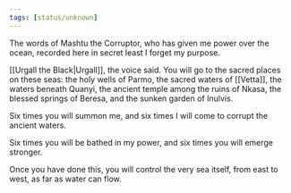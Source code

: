 ```yaml
---
tags: [status/unknown]
---
```


The words of Mashtu the Corruptor, who has given me power over the ocean, recorded here in secret least I forget my purpose. 

[[Urgall the Black|Urgall]], the voice said. You will go to the sacred places on these seas: the holy wells of Parmo, the sacred waters of [[Vetta]], the waters beneath Quanyi, the ancient temple among the ruins of Nkasa, the blessed springs of Beresa, and the sunken garden of Inulvis.

Six times you will summon me, and six times I will come to corrupt the ancient waters. 

Six times you will be bathed in my power, and six times you will emerge stronger.

Once you have done this, you will control the very sea itself, from east to west, as far as water can flow.